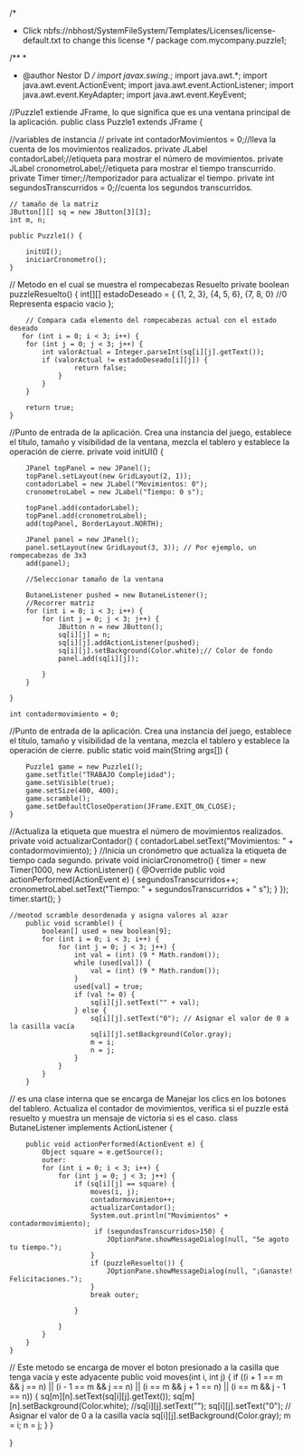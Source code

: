 /*
 * Click nbfs://nbhost/SystemFileSystem/Templates/Licenses/license-default.txt to change this license
 */
package com.mycompany.puzzle1;

/**
 *
 * @author Nestor D
 */
import javax.swing.*;
import java.awt.*;
import java.awt.event.ActionEvent;
import java.awt.event.ActionListener;
import java.awt.event.KeyAdapter;
import java.awt.event.KeyEvent;


//Puzzle1 extiende JFrame, lo que significa que es una ventana principal de la aplicación.
public class Puzzle1 extends JFrame {


//variables de instancia
    //
    private int contadorMovimientos = 0;//lleva la cuenta de los movimientos realizados.
    private JLabel contadorLabel;//etiqueta para mostrar el número de movimientos.
    private JLabel cronometroLabel;//etiqueta para mostrar el tiempo transcurrido.
    private Timer timer;//temporizador para actualizar el tiempo.
    private int segundosTranscurridos = 0;//cuenta los segundos transcurridos.

    // tamaño de la matriz 
    JButton[][] sq = new JButton[3][3];
    int m, n;

    public Puzzle1() {

        initUI();
        iniciarCronometro();
    }
// Metodo en el cual se muestra el rompecabezas Resuelto
    private boolean puzzleResuelto() {
        int[][] estadoDeseado = {
            {1, 2, 3},
            {4, 5, 6},
            {7, 8, 0} //0 Representa espacio vacio 
        };

        // Compara cada elemento del rompecabezas actual con el estado deseado
       for (int i = 0; i < 3; i++) {
        for (int j = 0; j < 3; j++) {
            int valorActual = Integer.parseInt(sq[i][j].getText());
            if (valorActual != estadoDeseado[i][j]) {
                    return false;
                }
            }
        }

        return true;
    }
//Punto de entrada de la aplicación. Crea una instancia del juego, establece el título, tamaño y visibilidad de la ventana, mezcla el tablero y establece la operación de cierre.
    private void initUI() {

        JPanel topPanel = new JPanel();
        topPanel.setLayout(new GridLayout(2, 1));
        contadorLabel = new JLabel("Movimientos: 0");
        cronometroLabel = new JLabel("Tiempo: 0 s");

        topPanel.add(contadorLabel);
        topPanel.add(cronometroLabel);
        add(topPanel, BorderLayout.NORTH);

        JPanel panel = new JPanel();
        panel.setLayout(new GridLayout(3, 3)); // Por ejemplo, un rompecabezas de 3x3
        add(panel);

        //Seleccionar tamaño de la ventana 
       
        ButaneListener pushed = new ButaneListener();
        //Recorrer matriz
        for (int i = 0; i < 3; i++) {
            for (int j = 0; j < 3; j++) {
                JButton n = new JButton();
                sq[i][j] = n;
                sq[i][j].addActionListener(pushed);
                sq[i][j].setBackground(Color.white);// Color de fondo 
                panel.add(sq[i][j]);

            }
        }

    }

    int contadormovimiento = 0;
//Punto de entrada de la aplicación. Crea una instancia del juego, establece el título, tamaño y visibilidad de la ventana, mezcla el tablero y establece la operación de cierre.
    public static void main(String args[]) {

        Puzzle1 game = new Puzzle1();
        game.setTitle("TRABAJO Complejidad");
        game.setVisible(true);
        game.setSize(400, 400);
        game.scramble();
        game.setDefaultCloseOperation(JFrame.EXIT_ON_CLOSE);
    }
//Actualiza la etiqueta que muestra el número de movimientos realizados.
    private void actualizarContador() {
        contadorLabel.setText("Movimientos: " + contadormovimiento);
    }
//Inicia un cronómetro que actualiza la etiqueta de tiempo cada segundo.
    private void iniciarCronometro() {
        timer = new Timer(1000, new ActionListener() {
            @Override
            public void actionPerformed(ActionEvent e) {
                segundosTranscurridos++;
                cronometroLabel.setText("Tiempo: " + segundosTranscurridos + " s");
            }
        });
        timer.start();
    }

    //meotod scramble desordenada y asigna valores al azar 
        public void scramble() {
            boolean[] used = new boolean[9];
            for (int i = 0; i < 3; i++) {
                for (int j = 0; j < 3; j++) {
                    int val = (int) (9 * Math.random());
                    while (used[val]) {
                        val = (int) (9 * Math.random());
                    }
                    used[val] = true;
                    if (val != 0) {
                        sq[i][j].setText("" + val);
                    } else {
                        sq[i][j].setText("0"); // Asignar el valor de 0 a la casilla vacía
                        sq[i][j].setBackground(Color.gray);
                        m = i;
                        n = j;
                    }
                }
            }
        }
// es una clase interna que se encarga de Manejar los clics en los botones del tablero. Actualiza el contador de movimientos, verifica si el puzzle está resuelto y muestra un mensaje de victoria si es el caso.
    class ButaneListener implements ActionListener {

        public void actionPerformed(ActionEvent e) {
            Object square = e.getSource();
            outer:
            for (int i = 0; i < 3; i++) {
                for (int j = 0; j < 3; j++) {
                    if (sq[i][j] == square) {
                        moves(i, j);
                        contadormovimiento++;
                        actualizarContador();
                        System.out.println("Movimientos" + contadormovimiento);
                         if (segundosTranscurridos>150) {
                            JOptionPane.showMessageDialog(null, "Se agoto tu tiempo.");
                        }
                        if (puzzleResuelto()) {
                            JOptionPane.showMessageDialog(null, "¡Ganaste! Felicitaciones.");
                        }
                        break outer;

                    }

                }
            }
        }
    }
// Este metodo se encarga de mover el boton presionado a la casilla que tenga vacia y este adyacente 
    public void moves(int i, int j) {
        if ((i + 1 == m && j == n) || (i - 1 == m && j == n) || (i == m && j + 1 == n) || (i == m && j - 1 == n)) {
            sq[m][n].setText(sq[i][j].getText());
            sq[m][n].setBackground(Color.white);
            //sq[i][j].setText("");
            sq[i][j].setText("0"); // Asignar el valor de 0 a la casilla vacía
            sq[i][j].setBackground(Color.gray);
            m = i;
            n = j;
        }
    }

}
